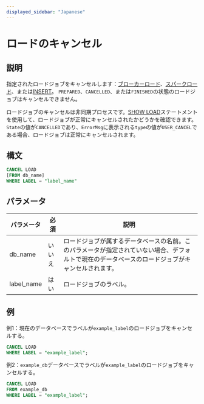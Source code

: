 ```yaml
---
displayed_sidebar: "Japanese"
---
```


# ロードのキャンセル

## 説明

指定されたロードジョブをキャンセルします：[ブローカーロード](../data-manipulation/BROKER_LOAD.md)、[スパークロード](../data-manipulation/SPARK_LOAD.md)、または[INSERT](./INSERT.md)。 `PREPARED`、`CANCELLED`、または`FINISHED`の状態のロードジョブはキャンセルできません。

ロードジョブのキャンセルは非同期プロセスです。[SHOW LOAD](../data-manipulation/SHOW_LOAD.md)ステートメントを使用して、ロードジョブが正常にキャンセルされたかどうかを確認できます。 `State`の値が`CANCELLED`であり、`ErrorMsg`に表示される`type`の値が`USER_CANCEL`である場合、ロードジョブは正常にキャンセルされます。

## 構文

```SQL
CANCEL LOAD
[FROM db_name]
WHERE LABEL = "label_name"
```

## パラメータ

| **パラメータ** | **必須** | **説明**                                                    |
| ------------- | ---------- | ------------------------------------------------------------ |
| db_name       | いいえ     | ロードジョブが属するデータベースの名前。このパラメータが指定されていない場合、デフォルトで現在のデータベースのロードジョブがキャンセルされます。 |
| label_name    | はい       | ロードジョブのラベル。                                      |

## 例

例1：現在のデータベースでラベルが`example_label`のロードジョブをキャンセルする。

```SQL
CANCEL LOAD
WHERE LABEL = "example_label";
```

例2：`example_db`データベースでラベルが`example_label`のロードジョブをキャンセルする。

```SQL
CANCEL LOAD
FROM example_db
WHERE LABEL = "example_label";
```